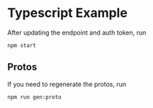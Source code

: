 # Typescript Example

After updating the endpoint and auth token, run

```
npm start
```


## Protos
If you need to regenerate the protos, run

```
npm run gen:proto
```